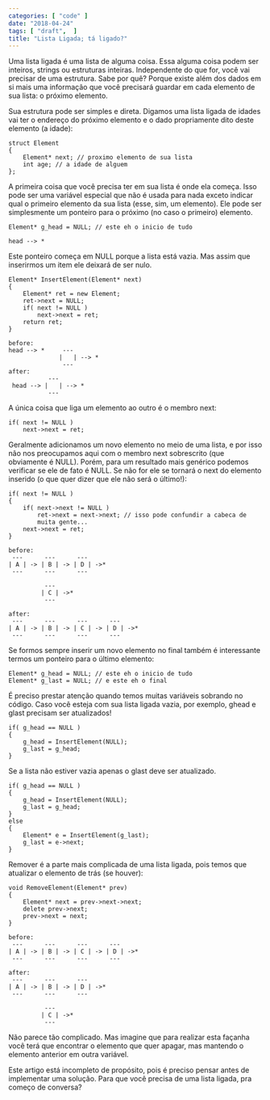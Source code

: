 ```yaml
---
categories: [ "code" ]
date: "2018-04-24"
tags: [ "draft",  ]
title: "Lista Ligada; tá ligado?"
---
```

Uma lista ligada é uma lista de alguma coisa. Essa alguma coisa podem
ser inteiros, strings ou estruturas inteiras. Independente do que for,
você vai precisar de uma estrutura. Sabe por quê? Porque existe além
dos dados em si mais uma informação que você precisará guardar em
cada elemento de sua lista: o próximo elemento.

Sua estrutura pode ser simples e direta. Digamos uma lista ligada de
idades vai ter o endereço do próximo elemento e o dado propriamente
dito deste elemento (a idade):

    struct Element
    {
        Element* next; // proximo elemento de sua lista
        int age; // a idade de alguem
    };

A primeira coisa que você precisa ter em sua lista é onde ela
começa. Isso pode ser uma variável especial que não é usada para
nada exceto indicar qual o primeiro elemento da sua lista (esse, sim,
um elemento). Ele pode ser simplesmente um ponteiro para o próximo
(no caso o primeiro) elemento.

    Element* g_head = NULL; // este eh o inicio de tudo

    head --> *

Este ponteiro começa em NULL porque a lista está vazia. Mas assim que
inserirmos um item ele deixará de ser nulo.

    Element* InsertElement(Element* next)
    {
        Element* ret = new Element;
        ret->next = NULL;
        if( next != NULL )
            next->next = ret;
        return ret;
    }

    before:
    head --> *     ---
                  |   | --> *
                   ---
    after:
               ---
     head --> |   | --> *
               ---

A única coisa que liga um elemento ao outro é o membro next:

    if( next != NULL )
        next->next = ret;

Geralmente adicionamos um novo elemento no meio de uma lista, e por isso
não nos preocupamos aqui com o membro next sobrescrito (que obviamente é
NULL). Porém, para um resultado mais genérico podemos verificar se ele
de fato é NULL. Se não for ele se tornará o next do elemento inserido
(o que quer dizer que ele não será o último!):

    if( next != NULL )
    {
        if( next->next != NULL )
            ret->next = next->next; // isso pode confundir a cabeca de
            muita gente...
        next->next = ret;
    }

    before:
     ---      ---      ---      
    | A | -> | B | -> | D | ->*
     ---      ---      ---      

              ---     
             | C | ->*
              ---     

    after:
     ---      ---      ---      ---      
    | A | -> | B | -> | C | -> | D | ->*
     ---      ---      ---      ---      

Se formos sempre inserir um novo elemento no final também é interessante
termos um ponteiro para o último elemento:

    Element* g_head = NULL; // este eh o inicio de tudo
    Element* g_last = NULL; // e este eh o final

É preciso prestar atenção quando temos muitas variáveis sobrando
no código. Caso você esteja com sua lista ligada vazia, por exemplo,
ghead e glast precisam ser atualizados!

    if( g_head == NULL )
    {
        g_head = InsertElement(NULL);
        g_last = g_head;
    }

Se a lista não estiver vazia apenas o glast deve ser atualizado.

    if( g_head == NULL )
    {
        g_head = InsertElement(NULL);
        g_last = g_head;
    }
    else
    {
        Element* e = InsertElement(g_last);
        g_last = e->next;
    }

Remover é a parte mais complicada de uma lista ligada, pois temos que
atualizar o elemento de trás (se houver):

    void RemoveElement(Element* prev)
    {
        Element* next = prev->next->next;
        delete prev->next;
        prev->next = next;
    }

    before:
     ---      ---      ---      ---      
    | A | -> | B | -> | C | -> | D | ->*
     ---      ---      ---      ---      

    after:
     ---      ---      ---      
    | A | -> | B | -> | D | ->*
     ---      ---      ---      

              ---     
             | C | ->*
              ---     

Não parece tão complicado. Mas imagine que para realizar esta façanha
você terá que encontrar o elemento que quer apagar, mas mantendo o
elemento anterior em outra variável.

Este artigo está incompleto de propósito, pois é preciso pensar antes
de implementar uma solução. Para que você precisa de uma lista ligada,
pra começo de conversa?
